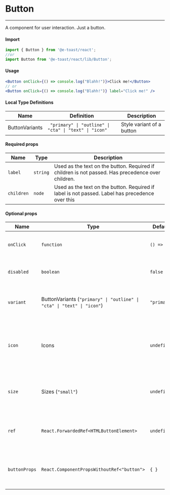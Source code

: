 # Button

<hr>

A component for user interaction. Just a button.

#### Import

```js
import { Button } from '@e-toast/react';
//or
import Button from '@e-toast/react/lib/Button';
```

#### Usage

```jsx
<Button onClick={() => console.log("Blahh!")}>Click me!</Button>
// or
<Button onClick={() => console.log("Blahh!")} label="Click me!" />
```

#### Local Type Definitions

| Name |  Definition | Description |
| ---------- | ------ | --------------------------- |
| ButtonVariants |  ` "primary" \| "outline" \| "cta" \| "text" \| "icon"` | Style variant of a button |

#### Required props

| Name       | Type   | Description                 |
| ---------- | ------ | --------------------------- |
| `label`    | `string` | Used as the text on the button. Required if children is not passed. Has precedence over children. |
| `children` | `node`   | Used as the text on the button. Required if label is not passed. Label has precedence over this |

#### Optional props

| Name         | Type       | Default    | Description               |
| ------------ | ---------- | ---------- | ------------------------- |
| `onClick`    | `function` | `() => {}` | Callback to run on clicking the button |
| `disabled`   | `boolean`  | `false`    | whether the button is disabled or not |
| `variant`    | ButtonVariants (`"primary" \| "outline" \| "cta" \| "text" \| "icon"`) | `"primary"`   | Style variant to use. More info on types |
| `icon`    | Icons | `undefined` | Icon to use. For more info head to shared types. Too many icons to put on this page |
| `size`    | Sizes (`"small"`) | `undefined` | Size of the button. Currently only one available: "small" |
| `ref`    | `React.ForwardedRef<HTMLButtonElement>` | `undefined` | ref to be forwarded to the underlying `button` element |
| `buttonProps`    | `React.ComponentPropsWithoutRef<"button">` | `{ }` | props to be passed to the underlying `button` element |

